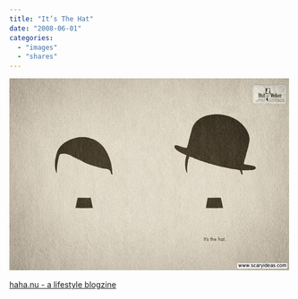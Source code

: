 ```yaml
---
title: "It’s The Hat"
date: "2008-06-01"
categories: 
  - "images"
  - "shares"
---
```


![](images/4wnP83SaF9p6xmgoP2uGWFTK_500.jpg)

[haha.nu - a lifestyle blogzine](http://haha.nu/interesting/hut-weber-its-the-hat/)
